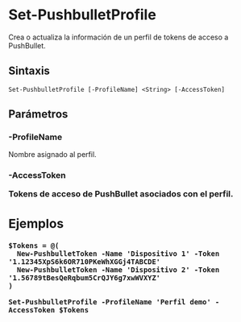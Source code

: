 # Set-PushbulletProfile

Crea o actualiza la información de un perfil de tokens de acceso a PushBullet.

## Sintaxis

```
Set-PushbulletProfile [-ProfileName] <String> [-AccessToken]
```

## Parámetros

### -ProfileName <String>
Nombre asignado al perfil.

### -AccessToken <Object>
Tokens de acceso de PushBullet asociados con el perfil.

## Ejemplos
```
$Tokens = @(
  New-PushbulletToken -Name 'Dispositivo 1' -Token '1.12345XpS6k6OR710PKeWhXGGj4TABCDE'
  New-PushbulletToken -Name 'Dispositivo 2' -Token '1.56789tBesQeRqbum5CrQJY6g7xwWVXYZ'
)

Set-PushbulletProfile -ProfileName 'Perfil demo' -AccessToken $Tokens
```

